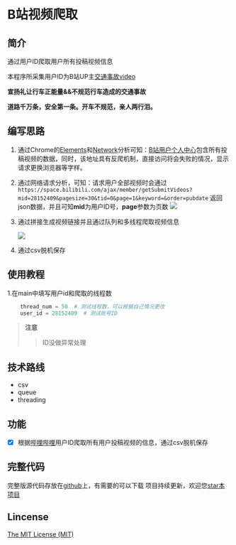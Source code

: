 # B站视频爬取

## 简介
通过用户ID爬取用户所有投稿视频信息

本程序所采集用户ID为B站UP主[交通事故video](https://space.bilibili.com/28152409/video) 

**宣扬礼让行车正能量&&不规范行车造成的交通事故**

**道路千万条，安全第一条。开车不规范，亲人两行泪。**


## 编写思路
1. 通过Chrome的[Elements](https://developers.google.com/web/tools/chrome-devtools/css/)和[Network](https://developers.google.com/web/tools/chrome-devtools/network/)分析可知：[B站用户个人中心](https://space.bilibili.com/28152409/video)包含所有投稿视频的数据，同时，该地址具有反爬机制，直接访问将会失败的情况，显示请求更换浏览器等字样。

2. 通过网络请求分析，可知：请求用户全部视频时会通过
```https://space.bilibili.com/ajax/member/getSubmitVideos?mid=28152409&pagesize=30&tid=0&page=1&keyword=&order=pubdate```
返回json数据，并且可知**mid**为用户ID号，**page**参数为页数
![](./images/request_url.bmp)

3. 通过拼接生成视频链接并且通过队列和多线程爬取视频信息

   ![](./images/page_queue.bmp)

4. 通过csv脱机保存

   
## 使用教程
1.在main中填写用户id和爬取的线程数

```python
    thread_num = 50  # 测试线程数，可以根据自己情况更改
    user_id = 28152409  # 测试账号ID
```

>**注意**
>
>>ID没做异常处理



## 技术路线

* csv
* queue
* threading



## 功能

* [x] 根据[哔哩哔哩](https://www.bilibili.com/)用户ID爬取所有用户投稿视频的信息，通过csv脱机保存




## 完整代码
完整版源代码存放在[github](https://github.com/Bqrookie/project)上，有需要的可以下载
项目持续更新，欢迎您[star本项目](https://github.com/Bqrookie/project)

## Lincense
 [The MIT License (MIT)](http://opensource.org/licenses/MIT)

